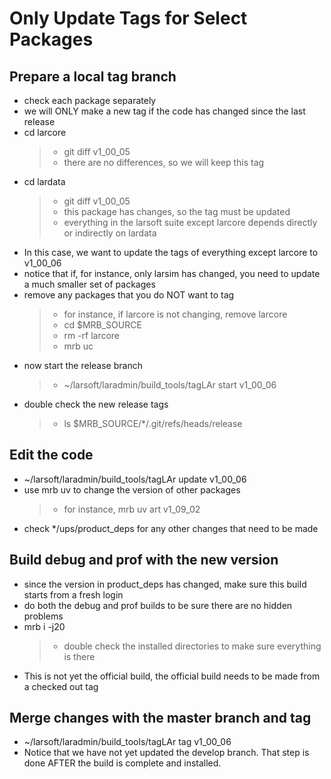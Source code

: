 # Only Update Tags for Select Packages



## Prepare a local tag branch

-   check each package separately
-   we will ONLY make a new tag if the code has changed since the last release
-   cd larcore  
    > - git diff v1_00_05  
    > - there are no differences, so we will keep this tag
-   cd lardata  
    > - git diff v1_00_05  
    > - this package has changes, so the tag must be updated  
    > - everything in the larsoft suite except larcore depends directly or indirectly on lardata
-   In this case, we want to update the tags of everything except larcore to v1_00_06
-   notice that if, for instance, only larsim has changed, you need to update a much smaller set of packages
-   remove any packages that you do NOT want to tag  
    > - for instance, if larcore is not changing, remove larcore  
    > - cd $MRB_SOURCE  
    > - rm -rf larcore  
    > - mrb uc
-   now start the release branch  
    > - \~/larsoft/laradmin/build_tools/tagLAr start v1_00_06
-   double check the new release tags  
    > - ls $MRB_SOURCE/\*/.git/refs/heads/release

## Edit the code

-   \~/larsoft/laradmin/build_tools/tagLAr update v1_00_06
-   use mrb uv to change the version of other packages  
    > - for instance, mrb uv art v1_09_02
-   check \*/ups/product_deps for any other changes that need to be made

## Build debug and prof with the new version

-   since the version in product_deps has changed, make sure this build starts from a fresh login
-   do both the debug and prof builds to be sure there are no hidden problems
-   mrb i -j20  
    > - double check the installed directories to make sure everything is there
-   This is not yet the official build, the official build needs to be made from a checked out tag

## Merge changes with the master branch and tag

-   \~/larsoft/laradmin/build_tools/tagLAr tag v1_00_06
-   Notice that we have not yet updated the develop branch. That step is done AFTER the build is complete and installed.
